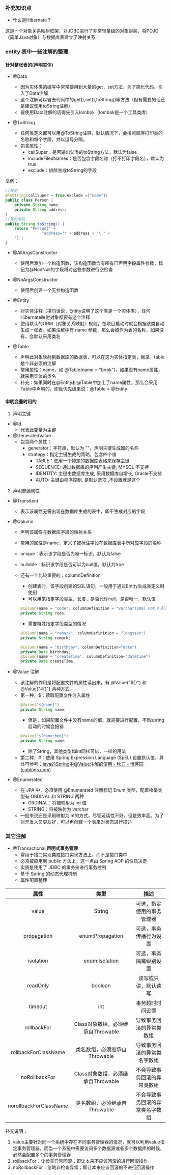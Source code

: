 ### 补充知识点
- 什么是Hibernate？

这是一个对象关系映射框架，对JDBC进行了非常轻量级的对象封装，将POJO（简单Java对象）与数据库表建立了映射关系

### entity 表中一些注解的整理

#### 针对整张表的(声明实体)

- @Data
	- 因为实体类的编写中常常要用到大量的get，set方法，为了简化代码，引入了Data注解
	- 这个注解可以省去代码中的get(),set(),toString()等方法（但有需要的话还是建议使用toString注解）
	- 要使用Data注解的话得先引入lombok（lombok是一个工具类库）

- @ToString
	- 任何类定义都可以用@ToString注释，默认情况下，会按照顺序打印类的名称和每个字段，并以逗号分隔，
	- 包含属性：
		- callSuper：是否输出父类的toString方法，默认为false
		- includeFiledNames：是否包含字段名称（打不打印字段名），默认为true
		- exclude：排除生成toString的字段

举例：
```java
//使用
@ToString(callSuper = true,exclude ={"name"})
public class Person {
    private String name;
    private String address;
}
//等价源码
public String toString() {
	return "Person{" +
                "address='" + address + '\'' +
    '}';
}
```
- @AllArgsConstructor
	- 使用后添加一个构造函数，该构造函数含有所有已声明字段属性参数，标记为@NonNull的字段将对这些参数进行空检查
- @NoArgsConstructor
	- 使用后创建一个无参构造函数


- @Entity

	- 对实体注释（换句话说，Entity说明了这个类是一个实体类），任何Hibernate映射对象都要有这个注释
	- 使用默认的ORM（对象关系映射）规则，在项目启动时就会根据该类自动生成一张表。如果注解中有 name 参数，那么会被作为表的名称，如果没有，会默认采用类名

- @Table

	- 声明此对象映射到数据库的数据表，可以在这为实体指定表，目录。table是个非必须的注解
	- 常用属性：name，如 @Table(name = "book")，如果没有name属性，就采用实体的类名
	- 补充：如果同时在@Entity和@Table中加上了name属性，那么会采用Table中声明的，即就优先级来说：@Table > @Entity

#### 申明变量时用的
1. 声明主键

- @Id
	- 代表此变量为主键
- @GeneratedValue
	- 包含两个属性：
		- generator：字符串，默认为 ""，声明主键生成器的名称
		- strategy：指定主键生成的策略，包含四个值
			- TABLE：使用一个特定的数据库表格来保存主键
			- SEQUENCE: 通过数据库的序列产生主键, MYSQL 不支持
			- IDENTITY: 主键由数据库生成, 采用数据库自增长, Oracle不支持
			- AUTO: 主键由程序控制, 是默认选项 ,不设置就是这个

2. 声明普通属性

- @Transitent
	- 表示该属性无需出现在数据库生成的表中，即不生成对应的字段

- @Column
	- 声明该属性与数据库字段的映射关系
	- 常用的属性是name，定义了被标注字段在数据库表中所对应字段的名称
	- unique：表示该字段是否为唯一标识，默认为false
	- nullable：标识该字段是否可以为null值，默认为true
	- 还有一个比较重要的：columnDefinition
		- 创建表时，该字段创建的SQL语句，一般用于通过Entity生成表定义时使用
		- 可以用来指定字段类型、长度、是否允许null、是否唯一、默认值：

		```java
		@Column(name = "code", columnDefinition = "Varchar(100) not null default'' unique")
		private String code;
		```

		- 需要特殊指定字段类型的情况
		```java
		@Column(name = "remark", columnDefinition = "longtext")
		private String remark;
		
		@Column(name = "birthday", columnDefinition="date")
		private Date birthday;
		@Column(name = "createTime", columnDefinition="datetime")
		private Date createTime;
		```
		
- @Value 注解
	- 该注解的作用是将配置文件的属性读出来，有 @Value("${}") 和 @Value("#{}") 两种方式
	- 第一种，$：读取配置文件注入属性
		```java
		@Value("${name}")
		private String name;
		```
		- 但是，如果配置文件中没有name的值，就需要进行配置，不然spring启动的时候会报错
		```java
		@Value("${name:bob}")
		private String name;
		```
		- 除了String，其他类型如int同样可以，一样的用法
	- 第二种，#：使用 Spring Expression Language (SpEL) 设置默认值，具体可参考：[java的Spring中@Value注解的使用 - 秋刀 - 博客园 (cnblogs.com)](https://www.cnblogs.com/liuqijia/p/11428789.html)

- @Enumerated
	- 在 JPA 中，必须使用 @Enumerated 注解标记 Enum 类型，配置枚举类型有 ORDINAL 和 STRING 两种
		- ORDINAL：将被映射为 int 值
		- STRING：将被映射为 varchar 
	- 一般来说还是采用映射为int的方式，尽管可读性不好，但是效率高。为了对开发人员更友好，可以再创建一个表来对状态进行描述

### 其它注解

- @Transactional **声明式事务管理**
	- 常用于接口实现类或接口实现方法上，而不是接口类中
	- 必须被应用到 public 方法上，这一点由 Spring AOP 的性质决定
	- 实质是使用了 JDBC 的事务来进行事务控制
	- 基于 Spring 的动态代理机制
	- 属性配置整理

|属性|类型|描述|
|:-:|:-:|:-:|
|value|String|可选，指定使用的事务管理器|
|propagation|enum:Propagation|可选，事务传播行为设置|
|isolation|enum:Isolation|可选，事务隔离级别设置|
|readOnly|boolean|读写或只读，默认读写|
|timeout|int|事务超时时间设置|
|rollbackFor|Class对象数组，必须继承自Throwable|导致事务回滚的异常类数组|
|rollbackForClassName|类名数组，必须继承自Throwable|导致事务回滚的异常类名字数组|
|noRollbackFor|Class对象数组，必须继承自Throwable|不会导致事务回滚的异常类数组|
|norollbackForClassName|类名数组，必须继承自Throwable|不会导致事务回滚的异常类名字数组|

补充说明：
1. value主要针对同一个系统中存在不同事务管理器的情况，就可以利用value指定事务管理器。而当一个系统中需要访问多个数据源或者多个数据库的时候，必然会配置多个的事务管理器
2. rollbackFor：让检查异常回滚；即让本来不应该回滚的进行回滚操作
3. noRollbackFor：忽略非检查异常；即让本来应该回滚的不进行回滚操作
